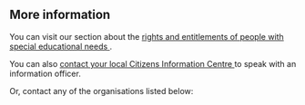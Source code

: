 ##  More information

You can visit our section about the [ rights and entitlements of people with
special educational needs
](https://www.citizensinformation.ie/en/education/special-education-needs/) .

You can also [ contact your local Citizens Information Centre
](https://centres.citizensinformation.ie/) to speak with an information
officer.

Or, contact any of the organisations listed below:
